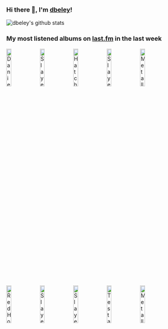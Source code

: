 ### Hi there 👋, I'm [dbeley](https://dbeley.ovh/en)!

![dbeley's github stats](https://github-readme-stats.vercel.app/api?username=dbeley)

### My most listened albums on [last.fm](https://www.last.fm/user/d_beley) in the last week

[<img src='https://lastfm.freetls.fastly.net/i/u/300x300/11f4e269d6c890b9b51f279cdc5b103e.jpg' width='16%' height='16%' alt='Daniel Rossen - You Belong There'>](https://www.last.fm/music/daniel%2brossen/you%2bbelong%2bthere)&nbsp;
[<img src='https://lastfm.freetls.fastly.net/i/u/300x300/aac2cbbc4d5e47b9c772dd5c34e49c3b.png' width='16%' height='16%' alt='Slayer - Hell Awaits'>](https://www.last.fm/music/slayer/hell%2bawaits)&nbsp;
[<img src='https://lastfm.freetls.fastly.net/i/u/300x300/4bd8edd67dc1b31006ec5b88a0ac0ec8.jpg' width='16%' height='16%' alt='Hatchie - Giving The World Away'>](https://www.last.fm/music/hatchie/giving%2bthe%2bworld%2baway)&nbsp;
[<img src='https://lastfm.freetls.fastly.net/i/u/300x300/81716aef88807b4fb9818c04cf314415.jpg' width='16%' height='16%' alt='Slayer - Reign In Blood (Expanded)'>](https://www.last.fm/music/slayer/reign%2bin%2bblood%2b%2528expanded%2529)&nbsp;
[<img src='https://lastfm.freetls.fastly.net/i/u/300x300/531c3e4d01f5afc35e863f2b8159540e.jpg' width='16%' height='16%' alt='Metallica - Kill em All (Remastered)'>](https://www.last.fm/music/metallica/kill%2b%2527em%2ball%2b%2528remastered%2529)&nbsp;
<br>
[<img src='https://lastfm.freetls.fastly.net/i/u/300x300/025f4e39932844a9a6ce4cd20f176d42.png' width='16%' height='16%' alt='Red House Painters - Old Ramon'>](https://www.last.fm/music/red%2bhouse%2bpainters/old%2bramon)&nbsp;
[<img src='https://lastfm.freetls.fastly.net/i/u/300x300/81ac45ecc23c4cf6aaf033eb54f7c09d.png' width='16%' height='16%' alt='Slayer - Seasons in the Abyss'>](https://www.last.fm/music/slayer/seasons%2bin%2bthe%2babyss)&nbsp;
[<img src='https://lastfm.freetls.fastly.net/i/u/300x300/7c2527fdc2ca80d87ef9cf2f2bb0a987.jpg' width='16%' height='16%' alt='Slayer - Show No Mercy'>](https://www.last.fm/music/slayer/show%2bno%2bmercy)&nbsp;
[<img src='https://lastfm.freetls.fastly.net/i/u/300x300/f15467dee28005fe2169317d6c5973be.jpg' width='16%' height='16%' alt='Testament - The New Order'>](https://www.last.fm/music/testament/the%2bnew%2border)&nbsp;
[<img src='https://lastfm.freetls.fastly.net/i/u/300x300/0045696d4af535cdff923d4f5b257d94.jpg' width='16%' height='16%' alt='Metallica - Ride The Lightning (Remastered)'>](https://www.last.fm/music/metallica/ride%2bthe%2blightning%2b%2528remastered%2529)&nbsp;
<br>
